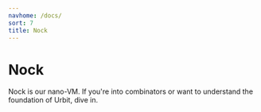 ```yaml
---
navhome: /docs/
sort: 7
title: Nock
---
```


# Nock

Nock is our nano-VM.  If you're into combinators or want to understand the foundation of Urbit, dive in.

<list/>
